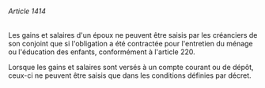 ###### Article 1414

Les gains et salaires d'un époux ne peuvent être saisis par les créanciers de son conjoint que si l'obligation a été contractée pour l'entretien du ménage ou l'éducation des enfants, conformément à l'article 220.

Lorsque les gains et salaires sont versés à un compte courant ou de dépôt, ceux-ci ne peuvent être saisis que dans les conditions définies par décret.

